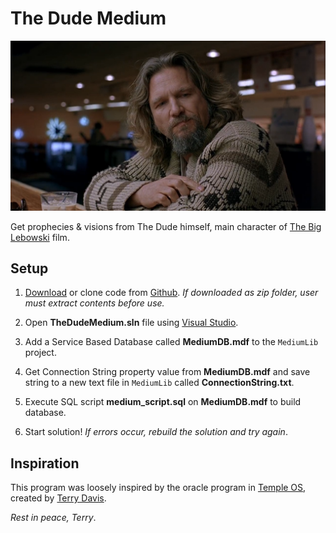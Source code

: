 # The Dude Medium

![The Dude](https://github.com/Snailware/TheDudeMedium/blob/master/MediumLib/Images/247.png?raw=true)

Get prophecies & visions from The Dude himself, main character of
[The Big Lebowski](https://en.wikipedia.org/wiki/The_Big_Lebowski) film.

## Setup

1. [Download](https://github.com/Snailware/TheDudeMedium/archive/refs/heads/master.zip)
   or clone code from
   [Github](https://github.com/Snailware/TheDudeMedium).
   _If downloaded as zip folder, user must extract contents before use._

2. Open **TheDudeMedium.sln** file using
   [Visual Studio](https://visualstudio.microsoft.com/).

3. Add a Service Based Database called **MediumDB.mdf** to the `MediumLib`
   project.

4. Get Connection String property value from **MediumDB.mdf** and save string
   to a new text file in `MediumLib` called **ConnectionString.txt**.

5. Execute SQL script **medium_script.sql** on **MediumDB.mdf** to build
   database.

6. Start solution! _If errors occur, rebuild the solution and try again_.

## Inspiration

This program was loosely inspired by the oracle program in
[Temple OS](https://templeos.org/), created by
[Terry Davis](https://en.wikipedia.org/wiki/Terry_A._Davis).

_Rest in peace, Terry_.

